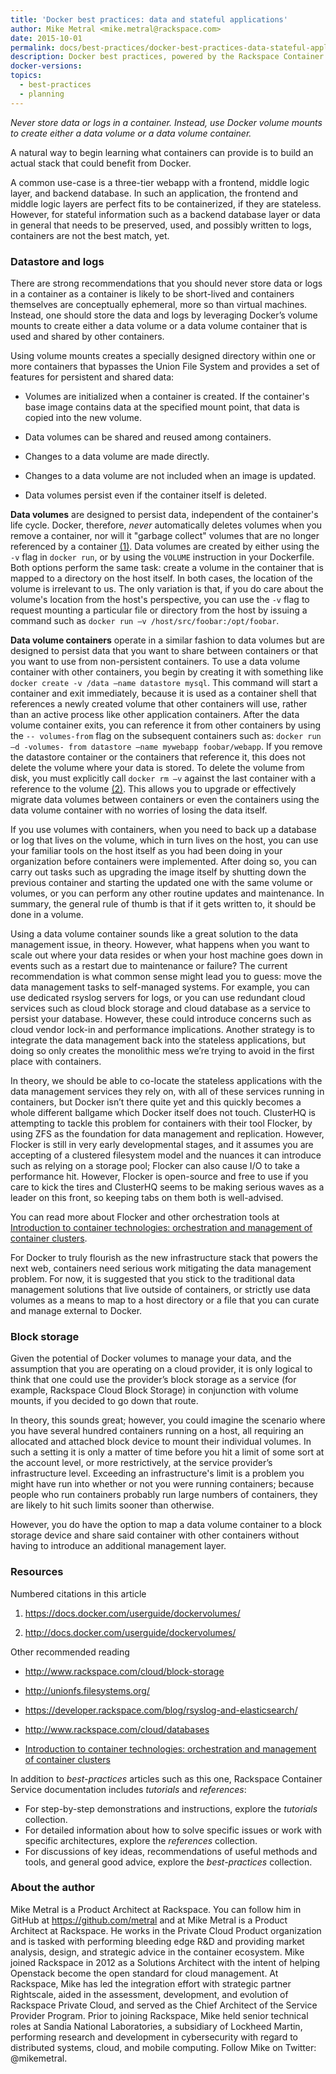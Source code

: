 ```yaml
---
title: 'Docker best practices: data and stateful applications'
author: Mike Metral <mike.metral@rackspace.com>
date: 2015-10-01
permalink: docs/best-practices/docker-best-practices-data-stateful-applications/
description: Docker best practices, powered by the Rackspace Container Service
docker-versions:
topics:
  - best-practices
  - planning
---
```


*Never store data or logs in a container. Instead, use Docker volume mounts to create either a data volume or a data volume container.*

A natural way to begin learning what containers can provide is to build an
actual stack that could benefit from Docker.

A common use-case is a three-tier webapp with a
frontend, middle logic layer, and backend database. In such an application, the
frontend and middle logic layers are perfect fits to be containerized,
if they are stateless. However, for
stateful information such as a backend database layer or data in
general that needs to be preserved, used, and possibly written to logs,
containers are not the best match, yet.

### Datastore and logs

There are strong recommendations that you should never store data or
logs in a container as a container is likely to be short-­lived
and containers themselves are conceptually ephemeral, more so than
virtual machines. Instead, one should store the data and logs by leveraging
Docker’s volume mounts to create either a data volume or a data volume
container that is used and shared by other containers.

Using volume mounts creates a specially designed directory within one
or more containers that bypasses the Union File System and provides a
set of features for persistent and shared data:

- Volumes are initialized when a container is created. If the
  container's base image contains data at the specified mount point,
  that data is copied into the new volume.

- Data volumes can be shared and reused among containers.

- Changes to a data volume are made directly.

- Changes to a data volume are not included when an image is updated.

- Data volumes persist even if the container itself is deleted.

**Data volumes** are designed to persist data, independent of the
container's life cycle. Docker, therefore, *never* automatically
deletes volumes when you remove a container, nor will it "garbage
collect" volumes that are no longer referenced by a container [(1)](#resources).
Data volumes are created by either using the `-­v` flag in `docker run`,
or by using the `VOLUME` instruction in your Dockerfile.
Both options perform the same task: create a volume in the
container that is mapped to a directory on the host itself.
In both cases, the location of the volume is irrelevant to us.
The only variation is that, if you do care about the volume's location
from the host's perspective,
you can use the `-v` flag to request
mounting a particular file or directory from the host by
issuing a command such as `docker run –v /host/src/foobar:/opt/foobar`.

**Data volume containers** operate in a similar fashion to data volumes
but are designed to persist data that you want to share between
containers or that you want to use from non-persistent containers. To use a
data volume container with other containers, you begin by creating
it with something like `docker create -v /data –name datastore mysql`.
This command will
start a container and exit immediately, because it is used as a
container shell that references a newly created volume that other
containers will use, rather than an active process like other application
containers. After the data volume container exits, you can reference it
from other containers by using the `-- volumes-from` flag on the
subsequent containers such as: `docker run –d -volumes- from datastore
–name mywebapp foobar/webapp`. If you remove the datastore container or
the containers that reference it, this does not delete the volume where
your data is stored. To delete the volume from disk, you must explicitly
call `docker rm –v` against the last container with a reference to the
volume [(2)](#resources). This allows you to upgrade or effectively migrate data volumes
between containers or even the containers using the data volume
container with no worries of losing the data itself.

If you use volumes with containers, when you need to back up
a database or log that lives on the volume, which in turn lives on
the host, you can use your familiar tools on the host itself as you had
been doing in your organization before containers were implemented. After doing
so, you can carry out tasks such as upgrading the image itself by
shutting down the previous container and starting the updated one with
the same volume or volumes, or you can perform any other routine updates and
maintenance. In summary, the general rule of thumb is that if it gets
written to, it should be done in a volume.

Using a data volume container sounds like a great solution to the data
management issue, in theory. However, what happens when you want to
scale out where your data resides or when your host machine goes down
in events such as a restart due to maintenance or failure?
The current recommendation is what common sense might lead you to guess: move the
data management tasks to self-managed systems. For example, you can use
dedicated rsyslog servers for logs, or you can use redundant cloud
services such as cloud block storage and cloud database as a service
to persist your database. However, these could introduce concerns such as
cloud vendor lock-in and performance implications. Another strategy
is to integrate the data management back into the stateless
applications, but doing so only creates
the monolithic mess we’re trying to avoid in the first place with
containers.

In theory, we should be able to co-locate the stateless applications with the
data management services they rely on, with all of these services
running in containers, but Docker isn’t there quite yet and this
quickly becomes a whole different ballgame which Docker itself does
not touch. ClusterHQ is attempting to tackle this problem for
containers with their tool Flocker, by using ZFS as the foundation for
data management and replication. However, Flocker is still in very
early developmental stages, and it assumes you are accepting of
a clustered filesystem model and the nuances it can introduce such as
relying on a storage pool; Flocker can also cause I/O to take a performance
hit. However, Flocker is open-source and free to use if you care to
kick the tires and ClusterHQ seems to be making serious waves as a
leader on this front, so keeping tabs on them both is well-advised.

You can read more about Flocker and other orchestration tools at
[Introduction to container technologies: orchestration and management of container clusters](/container-technologies-orchestration-clusters/).

For Docker to truly flourish as the new infrastructure stack that
powers the next web, containers need serious work mitigating the data
management problem. For now, it is suggested that you stick to the
traditional data management solutions that live outside of containers,
or strictly use data volumes as a means to map to a host directory or
a file that you can curate and manage external to
Docker.

### Block storage

Given the potential of Docker volumes to manage
your data, and the assumption that you are operating on a cloud
provider, it is only logical to think that one could use the
provider’s block storage as a service (for example, Rackspace Cloud Block Storage)
in conjunction with volume
mounts, if you decided to go down that route.

In theory, this sounds great; however, you could imagine the scenario
where you have several hundred containers running on a host, all
requiring an allocated and attached block device to mount their
individual volumes. In such a setting it is only a matter of time
before you hit a limit of some sort at the account level, or more
restrictively, at the service provider’s infrastructure level.
Exceeding an infrastructure's limit is a problem you might have run into whether or not
you were running containers; because people who run containers probably run large numbers of containers, they are likely to hit such limits sooner than otherwise.

However, you do have the option to map a data volume container to a
block storage device and share said container with other containers without having
to introduce an additional management layer.

<a name="resources"></a>
### Resources

Numbered citations in this article

1. <https://docs.docker.com/userguide/dockervolumes/>

2. <http://docs.docker.com/userguide/dockervolumes/>

Other recommended reading

- <http://www.rackspace.com/cloud/block-storage>

- <http://unionfs.filesystems.org/>

- <https://developer.rackspace.com/blog/rsyslog-and-elasticsearch/>

- <http://www.rackspace.com/cloud/databases>

- [Introduction to container technologies: orchestration and management of container clusters](/container-technologies-orchestration-clusters/)

In addition to *best-practices* articles such as this one,
Rackspace Container Service documentation includes *tutorials* and *references*:

* For step-by-step demonstrations and instructions, explore the *tutorials* collection.
* For detailed information about how to solve specific issues or work with specific architectures,
  explore the *references* collection.
* For discussions of key ideas, recommendations of useful methods and tools, and
  general good advice, explore the *best-practices* collection.

### About the author

Mike Metral is a Product Architect at Rackspace. You can follow him in GitHub at https://github.com/metral and at Mike Metral is a Product Architect at Rackspace. He works in the Private Cloud Product organization and is tasked with performing bleeding edge R&D and providing market analysis, design, and strategic advice in the container ecosystem. Mike joined Rackspace in 2012 as a Solutions Architect with the intent of helping Openstack become the open standard for cloud management. At Rackspace, Mike has led the integration effort with strategic partner Rightscale, aided in the assessment, development, and evolution of Rackspace Private Cloud, and served as the Chief Architect of the Service Provider Program. Prior to joining Rackspace, Mike held senior technical roles at Sandia National Laboratories, a subsidiary of Lockheed Martin, performing research and development in cybersecurity with regard to distributed systems, cloud, and mobile computing. Follow Mike on Twitter: @mikemetral.
